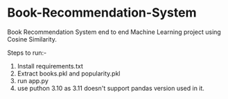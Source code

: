 # Book-Recommendation-System
Book Recommendation System end to end Machine Learning project using Cosine Similarity.

Steps to run:-
1. Install requirements.txt
2. Extract books.pkl and popularity.pkl
3. run app.py
4. use puthon 3.10 as 3.11 doesn't support pandas version used in it.

